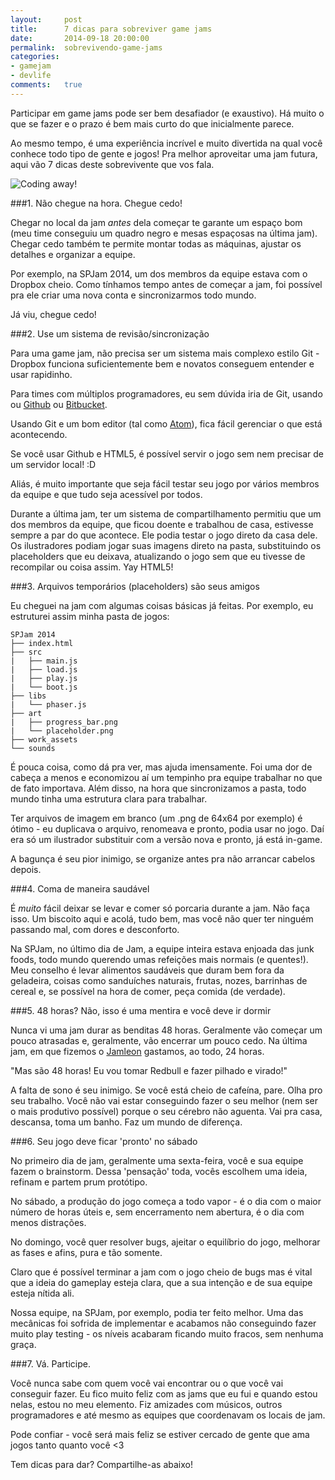 ```yaml
---
layout:     post
title:      7 dicas para sobreviver game jams
date:       2014-09-18 20:00:00
permalink:  sobrevivendo-game-jams
categories: 
- gamejam
- devlife
comments:   true
---
```


Participar em game jams pode ser bem desafiador (e exaustivo). Há muito o que se fazer e o prazo é bem mais curto do que inicialmente parece.

Ao mesmo tempo, é uma experiência incrível e muito divertida na qual você conhece todo tipo de gente e jogos! Pra melhor aproveitar uma jam futura, aqui vão 7 dicas deste sobrevivente que vos fala.

![Coding away!]({{site.baseurl}}/assets/computador_mesa.png)

###1. Não chegue na hora. Chegue cedo!

Chegar no local da jam *antes* dela começar te garante um espaço bom (meu time conseguiu um quadro negro e mesas espaçosas na última jam). Chegar cedo também te permite montar todas as máquinas, ajustar os detalhes e organizar a equipe.

Por exemplo, na SPJam 2014, um dos membros da equipe estava com o Dropbox cheio. Como tínhamos tempo antes de começar a jam, foi possível pra ele criar uma nova conta e sincronizarmos todo mundo.

Já viu, chegue cedo!

###2. Use um sistema de revisão/sincronização

Para uma game jam, não precisa ser um sistema mais complexo estilo Git - Dropbox funciona suficientemente bem e novatos conseguem entender e usar rapidinho.

Para times com múltiplos programadores, eu sem dúvida iria de Git, usando ou <a href="http://www.github.com" target="_blank">Github</a> ou <a href="http://www.bitbucket.com" target="_blank">Bitbucket</a>.

Usando Git e um bom editor (tal como [Atom]({{site.baseurl}}/pt/review-editor-atom)), fica fácil gerenciar o que está acontecendo.

Se você usar Github e HTML5, é possível servir o jogo sem nem precisar de um servidor local! :D

Aliás, é muito importante que seja fácil testar seu jogo por vários membros da equipe e que tudo seja acessível por todos.

Durante a última jam, ter um sistema de compartilhamento permitiu que um dos membros da equipe, que ficou doente e trabalhou de casa, estivesse sempre a par do que acontece. Ele podia testar o jogo direto da casa dele. Os ilustradores podiam jogar suas imagens direto na pasta, substituindo os placeholders que eu deixava, atualizando o jogo sem que eu tivesse de recompilar ou coisa assim. Yay HTML5!

###3. Arquivos temporários (placeholders) são seus amigos

Eu cheguei na jam com algumas coisas básicas já feitas. Por exemplo, eu estruturei assim minha pasta de jogos:

    SPJam 2014
    ├── index.html
    ├── src
    |   ├── main.js
    |   ├── load.js
    |   ├── play.js
    |   └── boot.js
    ├── libs
    |   └── phaser.js
    ├── art
    |   ├── progress_bar.png
    |   └── placeholder.png
    ├── work_assets
    └── sounds
    
É pouca coisa, como dá pra ver, mas ajuda imensamente. Foi uma dor de cabeça a menos e economizou aí um tempinho pra equipe trabalhar no que de fato importava. Além disso, na hora que sincronizamos a pasta, todo mundo tinha uma estrutura clara para trabalhar.

Ter arquivos de imagem em branco (um .png de 64x64 por exemplo) é ótimo - eu duplicava o arquivo, renomeava e pronto, podia usar no jogo. Daí era só um ilustrador substituir com a versão nova e pronto, já está in-game.

A bagunça é seu pior inimigo, se organize antes pra não arrancar cabelos depois.

###4. Coma de maneira saudável

É *muito* fácil deixar se levar e comer só porcaria durante a jam. Não faça isso. Um biscoito aqui e acolá, tudo bem, mas você não quer ter ninguém passando mal, com dores e desconforto.

Na SPJam, no último dia de Jam, a equipe inteira estava enjoada das junk foods, todo mundo querendo umas refeições mais normais (e quentes!). Meu conselho é levar alimentos saudáveis que duram bem fora da geladeira, coisas como sanduíches naturais, frutas, nozes, barrinhas de cereal e, se possível na hora de comer, peça comida (de verdade).

###5. 48 horas? Não, isso é uma mentira e você deve ir dormir

Nunca vi uma jam durar as benditas 48 horas. Geralmente vão começar um pouco atrasadas e, geralmente, vão encerrar um pouco cedo. Na última jam, em que fizemos o [Jamleon]({{site.baseurl}}/pt/jogos/jamleon/) gastamos, ao todo, 24 horas.

"Mas são 48 horas! Eu vou tomar Redbull e fazer pilhado e virado!"

A falta de sono é seu inimigo. Se você está cheio de cafeína, pare. Olha pro seu trabalho. Você não vai estar conseguindo fazer o seu melhor (nem ser o mais produtivo possível) porque o seu cérebro não aguenta.
Vai pra casa, descansa, toma um banho. Faz um mundo de diferença.

###6. Seu jogo deve ficar 'pronto' no sábado

No primeiro dia de jam, geralmente uma sexta-feira, você e sua equipe fazem o brainstorm. Dessa 'pensação' toda, vocês escolhem uma ideia, refinam e partem prum protótipo.

No sábado, a produção do jogo começa a todo vapor - é o dia com o maior número de horas úteis e, sem encerramento nem abertura, é o dia com menos distrações.

No domingo, você quer resolver bugs, ajeitar o equilíbrio do jogo, melhorar as fases e afins, pura e tão somente.

Claro que é possível terminar a jam com o jogo cheio de bugs mas é vital que a ideia do gameplay esteja clara, que a sua intenção e de sua equipe esteja nítida ali.

Nossa equipe, na SPJam, por exemplo, podia ter feito melhor. Uma das mecânicas foi sofrida de implementar e acabamos não conseguindo fazer muito play testing - os níveis acabaram ficando muito fracos, sem nenhuma graça.

###7. Vá. Participe.

Você nunca sabe com quem você vai encontrar ou o que você vai conseguir fazer. Eu fico muito feliz com as jams que eu fui e quando estou nelas, estou no meu elemento. Fiz amizades com músicos, outros programadores e até mesmo as equipes que coordenavam os locais de jam.

Pode confiar - você será mais feliz se estiver cercado de gente que ama jogos tanto quanto você <3

Tem dicas para dar? Compartilhe-as abaixo!

